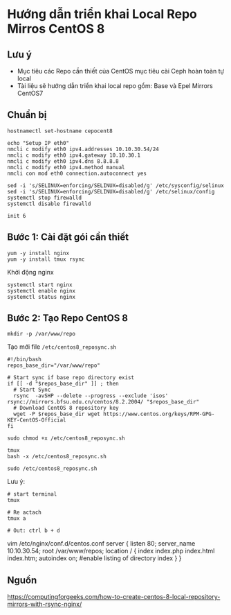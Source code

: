 # Hướng dẫn triển khai Local Repo Mirros CentOS 8

## Lưu ý

- Mục tiêu các Repo cần thiết của CentOS mục tiêu cài Ceph hoàn toàn tự local
- Tài liệu sẽ hướng dẫn triển khai local repo gồm: Base và Epel Mirrors CentOS7

## Chuẩn bị

```
hostnamectl set-hostname cepocent8

echo "Setup IP eth0"
nmcli c modify eth0 ipv4.addresses 10.10.30.54/24
nmcli c modify eth0 ipv4.gateway 10.10.30.1
nmcli c modify eth0 ipv4.dns 8.8.8.8
nmcli c modify eth0 ipv4.method manual
nmcli con mod eth0 connection.autoconnect yes

sed -i 's/SELINUX=enforcing/SELINUX=disabled/g' /etc/sysconfig/selinux
sed -i 's/SELINUX=enforcing/SELINUX=disabled/g' /etc/selinux/config
systemctl stop firewalld
systemctl disable firewalld

init 6
```

## Bước 1: Cài đặt gói cần thiết
```
yum -y install nginx
yum -y install tmux rsync
```

Khởi động nginx
```
systemctl start nginx
systemctl enable nginx
systemctl status nginx
```

## Bước 2: Tạo Repo CentOS 8

```
mkdir -p /var/www/repo
```

Tạo mới file `/etc/centos8_reposync.sh`

```
#!/bin/bash
repos_base_dir="/var/www/repo"

# Start sync if base repo directory exist
if [[ -d "$repos_base_dir" ]] ; then
  # Start Sync
  rsync  -avSHP --delete --progress --exclude 'isos' rsync://mirrors.bfsu.edu.cn/centos/8.2.2004/ "$repos_base_dir"
  # Download CentOS 8 repository key
  wget -P $repos_base_dir wget https://www.centos.org/keys/RPM-GPG-KEY-CentOS-Official
fi
```

```
sudo chmod +x /etc/centos8_reposync.sh
```

```
tmux
bash -x /etc/centos8_reposync.sh

sudo /etc/centos8_reposync.sh
```

Lưu ý:
```
# start terminal
tmux

# Re actach
tmux a

# Out: ctrl b + d
```

vim /etc/nginx/conf.d/centos.conf
server {
        listen   80;
        server_name  10.10.30.54;
        root   /var/www/repos;
        location / {
                index  index.php index.html index.htm;
                autoindex on;   #enable listing of directory index
        }
}

## Nguồn

https://computingforgeeks.com/how-to-create-centos-8-local-repository-mirrors-with-rsync-nginx/